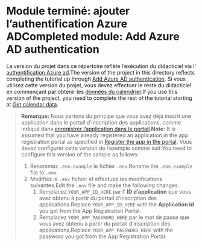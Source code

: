 # <a name="completed-module-add-azure-ad-authentication"></a><span data-ttu-id="9ad75-101">Module terminé: ajouter l’authentification Azure AD</span><span class="sxs-lookup"><span data-stu-id="9ad75-101">Completed module: Add Azure AD authentication</span></span>

<span data-ttu-id="9ad75-102">La version du projet dans ce répertoire reflète l’exécution du didacticiel via l' [authentification Azure ad](https://docs.microsoft.com/graph/training/php-tutorial?tutorial-step=3).</span><span class="sxs-lookup"><span data-stu-id="9ad75-102">The version of the project in this directory reflects completing the tutorial up through [Add Azure AD authentication](https://docs.microsoft.com/graph/training/php-tutorial?tutorial-step=3).</span></span> <span data-ttu-id="9ad75-103">Si vous utilisez cette version du projet, vous devez effectuer le reste du didacticiel en commençant par obtenir les [données du calendrier](https://docs.microsoft.com/graph/training/php-tutorial?tutorial-step=4).</span><span class="sxs-lookup"><span data-stu-id="9ad75-103">If you use this version of the project, you need to complete the rest of the tutorial starting at [Get calendar data](https://docs.microsoft.com/graph/training/php-tutorial?tutorial-step=4).</span></span>

> <span data-ttu-id="9ad75-104">**Remarque:** Nous partons du principe que vous avez déjà inscrit une application dans le portail d’inscription des applications, comme indiqué dans [enregistrer l’application dans le portail](https://docs.microsoft.com/graph/training/php-tutorial?tutorial-step=2).</span><span class="sxs-lookup"><span data-stu-id="9ad75-104">**Note:** It is assumed that you have already registered an application in the app registration portal as specified in [Register the app in the portal](https://docs.microsoft.com/graph/training/php-tutorial?tutorial-step=2).</span></span> <span data-ttu-id="9ad75-105">Vous devez configurer cette version de l’exemple comme suit:</span><span class="sxs-lookup"><span data-stu-id="9ad75-105">You need to configure this version of the sample as follows:</span></span>
>
> 1. <span data-ttu-id="9ad75-106">Renommez `.env.example` le fichier `.env`.</span><span class="sxs-lookup"><span data-stu-id="9ad75-106">Rename the `.env.example` file to `.env`.</span></span>
> 1. <span data-ttu-id="9ad75-107">Modifiez le `.env` fichier et effectuez les modifications suivantes.</span><span class="sxs-lookup"><span data-stu-id="9ad75-107">Edit the `.env` file and make the following changes.</span></span>
>     1. <span data-ttu-id="9ad75-108">Remplacez `YOUR_APP_ID_HERE` par l' **ID d’application** que vous avez obtenu à partir du portail d’inscription des applications.</span><span class="sxs-lookup"><span data-stu-id="9ad75-108">Replace `YOUR_APP_ID_HERE` with the **Application Id** you got from the App Registration Portal.</span></span>
>     1. <span data-ttu-id="9ad75-109">Remplacez `YOUR_APP_PASSWORD_HERE` par le mot de passe que vous avez obtenu à partir du portail d’inscription des applications.</span><span class="sxs-lookup"><span data-stu-id="9ad75-109">Replace `YOUR_APP_PASSWORD_HERE` with the password you got from the App Registration Portal.</span></span>